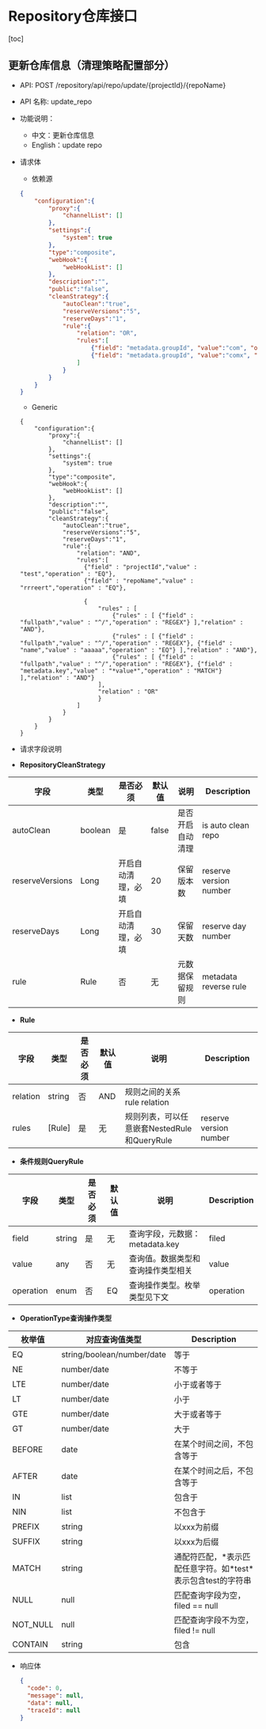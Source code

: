 # Repository仓库接口

[toc]


## 更新仓库信息（清理策略配置部分）

- API: POST /repository/api/repo/update/{projectId}/{repoName}

- API 名称: update_repo

- 功能说明：

  - 中文：更新仓库信息
  - English：update repo

- 请求体

  - 依赖源
  
  ```json
  {
      "configuration":{
          "proxy":{
              "channelList": []
          },
          "settings":{
              "system": true
          },
          "type":"composite",
          "webHook":{
              "webHookList": []
          },
          "description":"",
          "public":"false",
          "cleanStrategy":{
              "autoClean":"true",
              "reserveVersions":"5",
              "reserveDays":"1",
              "rule":{
                  "relation": "OR",
                  "rules":[
                      {"field": "metadata.groupId", "value":"com", "operation": "EQ"},
                      {"field": "metadata.groupId", "value":"comx", "operation": "EQ"}
                  ]
              }
          }
      }
  }
  ```
  
  - Generic
  
  ```
  {
      "configuration":{
          "proxy":{
              "channelList": []
          },
          "settings":{
              "system": true
          },
          "type":"composite",
          "webHook":{
              "webHookList": []
          },
          "description":"",
          "public":"false",
          "cleanStrategy":{
              "autoClean":"true",
              "reserveVersions":"5",
              "reserveDays":"1",
              "rule":{
                  "relation": "AND",
                  "rules":[
                  	{"field" : "projectId","value" : "test","operation" : "EQ"}, 
                  	{"field" : "repoName","value" : "rrreert","operation" : "EQ"},
                  	
              		{
              			"rules" : [ 
              				{"rules" : [ {"field" : "fullpath","value" : "^/","operation" : "REGEX"} ],"relation" : "AND"}, 
              				{"rules" : [ {"field" : "fullpath","value" : "^/","operation" : "REGEX"}, {"field" : "name","value" : "aaaaa","operation" : "EQ"} ],"relation" : "AND"}, 
              				{"rules" : [ {"field" : "fullpath","value" : "^/","operation" : "REGEX"}, {"field" : "metadata.key","value" : "*value*","operation" : "MATCH"} ],"relation" : "AND"}
              		 	],
              			"relation" : "OR"
            			}
                  ]
              }
          }
      }
  }
  ```
  
  
  
- 请求字段说明

- **RepositoryCleanStrategy**

| 字段            | 类型    | 是否必须           | 默认值 | 说明             | Description            |
| --------------- | ------- | ------------------ | ------ | ---------------- | ---------------------- |
| autoClean       | boolean | 是                 | false  | 是否开启自动清理 | is auto clean repo     |
| reserveVersions | Long    | 开启自动清理，必填 | 20     | 保留版本数       | reserve version number |
| reserveDays     | Long    | 开启自动清理，必填 | 30     | 保留天数         | reserve day number     |
| rule            | Rule    | 否                 | 无     | 元数据保留规则   | metadata reverse rule  |

- **Rule**

| 字段     | 类型   | 是否必须 | 默认值 | 说明                                        | Description            |
| -------- | ------ | -------- | ------ | ------------------------------------------- | ---------------------- |
| relation | string | 否       | AND    | 规则之间的关系rule relation                 |                        |
| rules    | [Rule] | 是       | 无     | 规则列表，可以任意嵌套NestedRule和QueryRule | reserve version number |

- **条件规则QueryRule**

| 字段      | 类型   | 是否必须 | 默认值 | 说明                               | Description |
| --------- | ------ | -------- | ------ | ---------------------------------- | ----------- |
| field     | string | 是       | 无     | 查询字段，元数据：metadata.key     | filed       |
| value     | any    | 否       | 无     | 查询值。数据类型和查询操作类型相关 | value       |
| operation | enum   | 否       | EQ     | 查询操作类型。枚举类型见下文       | operation   |

- **OperationType查询操作类型**

| 枚举值   | 对应查询值类型             | Description                                                  |
| -------- | -------------------------- | ------------------------------------------------------------ |
| EQ       | string/boolean/number/date | 等于                                                         |
| NE       | number/date                | 不等于                                                       |
| LTE      | number/date                | 小于或者等于                                                 |
| LT       | number/date                | 小于                                                         |
| GTE      | number/date                | 大于或者等于                                                 |
| GT       | number/date                | 大于                                                         |
| BEFORE   | date                       | 在某个时间之间，不包含等于                                   |
| AFTER    | date                       | 在某个时间之后，不包含等于                                   |
| IN       | list                       | 包含于                                                       |
| NIN      | list                       | 不包含于                                                     |
| PREFIX   | string                     | 以xxx为前缀                                                  |
| SUFFIX   | string                     | 以xxx为后缀                                                  |
| MATCH    | string                     | 通配符匹配，\*表示匹配任意字符。如\*test\*表示包含test的字符串 |
| NULL     | null                       | 匹配查询字段为空，filed == null                              |
| NOT_NULL | null                       | 匹配查询字段不为空，filed != null                            |
| CONTAIN  | string                     | 包含                                                         |

- 响应体

  ```json
  {
    "code": 0,
    "message": null,
    "data": null,
    "traceId": null
  }
  ```